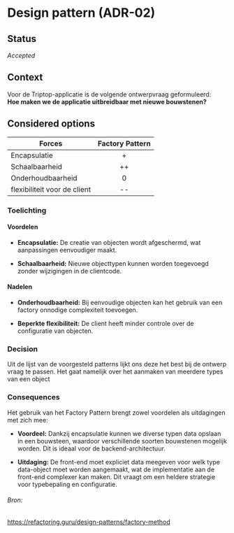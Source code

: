 # Design pattern (ADR-02)

## Status

_Accepted_
## Context

Voor de Triptop-applicatie is de volgende ontwerpvraag geformuleerd:  
**Hoe maken we de applicatie uitbreidbaar met nieuwe bouwstenen?**

## Considered options

| **Forces**                   | Factory Pattern |
| ---------------------------- | :-------------: |
| Encapsulatie                 |        +        |
| Schaalbaarheid               |       ++        |
| Onderhoudbaarheid            |        0        |
| flexibiliteit voor de client |       --        |
### Toelichting

#### Voordelen

- **Encapsulatie:** De creatie van objecten wordt afgeschermd, wat aanpassingen eenvoudiger maakt.

- **Schaalbaarheid:** Nieuwe objecttypen kunnen worden toegevoegd zonder wijzigingen in de clientcode.

#### Nadelen

- **Onderhoudbaarheid:** Bij eenvoudige objecten kan het gebruik van een factory onnodige complexiteit toevoegen.

- **Beperkte flexibiliteit:** De client heeft minder controle over de configuratie van objecten.

### Decision
Uit de lijst van de voorgesteld patterns lijkt ons deze het best bij de ontwerp vraag te passen. Het gaat namelijk over het aanmaken van meerdere types van een object
### Consequences
Het gebruik van het Factory Pattern brengt zowel voordelen als uitdagingen met zich mee:

- **Voordeel:** Dankzij encapsulatie kunnen we diverse typen data opslaan in een bouwsteen, waardoor verschillende soorten bouwstenen mogelijk worden. Dit is ideaal voor de backend-architectuur.

- **Uitdaging:** De front-end moet expliciet data meegeven voor welk type data-object moet worden aangemaakt, wat de implementatie aan de front-end complexer kan maken. Dit vraagt om een heldere strategie voor typebepaling en configuratie.

###### Bron:
https://refactoring.guru/design-patterns/factory-method
  
